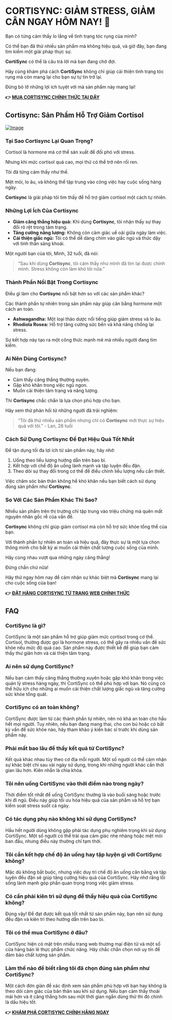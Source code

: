 # CORTISYNC: GIẢM STRESS, GIẢM CÂN NGAY HÔM NAY! 💪

Bạn có từng cảm thấy lo lắng về tình trạng tóc rụng của mình? 

Có thể bạn đã thử nhiều sản phẩm mà không hiệu quả, và giờ đây, bạn đang tìm kiếm một giải pháp thực sự. 

**CortiSync** có thể là câu trả lời mà bạn đang chờ đợi. 

Hãy cùng khám phá cách **CortiSync** không chỉ giúp cải thiện tình trạng tóc rụng mà còn mang lại cho bạn sự tự tin trở lại. 

Đừng bỏ lỡ những lợi ích tuyệt vời mà sản phẩm này mang lại!



**👉 [MUA CORTISYNC CHÍNH THỨC TẠI ĐÂY](https://gchaffi.com/Iu6T8KIo)**

## Cortisync: Sản Phẩm Hỗ Trợ Giảm Cortisol

[![Image](https://www2.sellhealth.com/239/cortisync_5_1a.jpg)](https://gchaffi.com/Iu6T8KIo)

### Tại Sao Cortisync Lại Quan Trọng?

Cortisol là hormone mà cơ thể sản xuất để đối phó với stress. 

Nhưng khi mức cortisol quá cao, mọi thứ có thể trở nên rối ren.

Tôi đã từng cảm thấy như thế.

Mệt mỏi, lo âu, và không thể tập trung vào công việc hay cuộc sống hàng ngày.

**Cortisync** là giải pháp tôi tìm thấy để hỗ trợ giảm cortisol một cách tự nhiên.

### Những Lợi Ích Của Cortisync

- **Giảm căng thẳng hiệu quả:** Khi dùng **Cortisync**, tôi nhận thấy sự thay đổi rõ rệt trong tâm trạng. 
- **Tăng cường năng lượng:** Không còn cảm giác uể oải giữa ngày làm việc.
- **Cải thiện giấc ngủ:** Tôi có thể dễ dàng chìm vào giấc ngủ và thức dậy với tinh thần sảng khoái.
  
Một người bạn của tôi, Minh, 32 tuổi, đã nói:

> “Sau khi dùng **Cortisync**, tôi cảm thấy như mình đã tìm lại được chính mình. Stress không còn làm khó tôi nữa.”

### Thành Phần Nổi Bật Trong Cortisync

Điều gì làm cho **Cortisync** nổi bật hơn so với các sản phẩm khác?

Các thành phần tự nhiên trong sản phẩm này giúp cân bằng hormone một cách an toàn.

- **Ashwagandha:** Một loại thảo dược nổi tiếng giúp giảm stress và lo âu.
- **Rhodiola Rosea:** Hỗ trợ tăng cường sức bền và khả năng chống lại stress.
  
Sự kết hợp này tạo ra một công thức mạnh mẽ mà nhiều người đang tìm kiếm.

### Ai Nên Dùng Cortisync?

Nếu bạn đang:

- Cảm thấy căng thẳng thường xuyên.
- Gặp khó khăn trong việc ngủ ngon.
- Muốn cải thiện tâm trạng và năng lượng.

Thì **Cortisync** chắc chắn là lựa chọn phù hợp cho bạn.

Hãy xem thử phản hồi từ những người đã trải nghiệm:

> “Tôi đã thử nhiều sản phẩm nhưng chỉ có **Cortisync** mới thực sự hiệu quả với tôi.” - Lan, 28 tuổi

### Cách Sử Dụng Cortisync Để Đạt Hiệu Quả Tốt Nhất

Để tận dụng tối đa lợi ích từ sản phẩm này, hãy nhớ:

1. Uống theo liều lượng hướng dẫn trên bao bì.
2. Kết hợp với chế độ ăn uống lành mạnh và tập luyện đều đặn.
3. Theo dõi sự thay đổi trong cơ thể để điều chỉnh liều lượng nếu cần thiết.

Việc chăm sóc bản thân không hề khó khăn nếu bạn biết cách sử dụng đúng sản phẩm như **Cortisync**.

### So Với Các Sản Phẩm Khác Thì Sao?

Nhiều sản phẩm trên thị trường chỉ tập trung vào triệu chứng mà quên mất nguyên nhân gốc rễ của vấn đề.

**Cortisync** không chỉ giúp giảm cortisol mà còn hỗ trợ sức khỏe tổng thể của bạn.

Với thành phần tự nhiên an toàn và hiệu quả, đây thực sự là một lựa chọn thông minh cho bất kỳ ai muốn cải thiện chất lượng cuộc sống của mình.

Hãy cùng nhau vượt qua những ngày căng thẳng!

Đừng chần chừ nữa! 

Hãy thử ngay hôm nay để cảm nhận sự khác biệt mà **Cortisync** mang lại cho cuộc sống của bạn!



**👉 [ĐẶT HÀNG CORTISYNC TỪ TRANG WEB CHÍNH THỨC](https://gchaffi.com/Iu6T8KIo)**

## FAQ

### CortiSync là gì?
CortiSync là một sản phẩm hỗ trợ giúp giảm mức cortisol trong cơ thể. Cortisol, thường được gọi là hormone stress, có thể gây ra nhiều vấn đề sức khỏe nếu mức độ quá cao. Sản phẩm này được thiết kế để giúp bạn cảm thấy thư giãn hơn và cải thiện tâm trạng.

### Ai nên sử dụng CortiSync?
Nếu bạn cảm thấy căng thẳng thường xuyên hoặc gặp khó khăn trong việc quản lý stress hàng ngày, thì CortiSync có thể phù hợp với bạn. Nó cũng có thể hữu ích cho những ai muốn cải thiện chất lượng giấc ngủ và tăng cường sức khỏe tổng quát.

### CortiSync có an toàn không?
CortiSync được làm từ các thành phần tự nhiên, nên nó khá an toàn cho hầu hết mọi người. Tuy nhiên, nếu bạn đang mang thai, cho con bú hoặc có bất kỳ vấn đề sức khỏe nào, hãy tham khảo ý kiến bác sĩ trước khi dùng sản phẩm này.

### Phải mất bao lâu để thấy kết quả từ CortiSync?
Kết quả khác nhau tùy theo cơ địa mỗi người. Một số người có thể cảm nhận sự khác biệt chỉ sau vài ngày sử dụng, trong khi những người khác cần thời gian lâu hơn. Kiên nhẫn là chìa khóa.

### Tôi nên uống CortiSync vào thời điểm nào trong ngày?
Thời điểm tốt nhất để uống CortiSync thường là vào buổi sáng hoặc trước khi đi ngủ. Điều này giúp tối ưu hóa hiệu quả của sản phẩm và hỗ trợ bạn kiểm soát stress suốt cả ngày.

### Có tác dụng phụ nào không khi sử dụng CortiSync?
Hầu hết người dùng không gặp phải tác dụng phụ nghiêm trọng khi sử dụng CortiSync. Một số người có thể trải qua cảm giác nhẹ nhàng hoặc mệt mỏi ban đầu, nhưng điều này thường chỉ tạm thời.

### Tôi cần kết hợp chế độ ăn uống hay tập luyện gì với CortiSync không?
Mặc dù không bắt buộc, nhưng việc duy trì chế độ ăn uống cân bằng và tập luyện đều đặn sẽ giúp tăng cường hiệu quả của CortiSync. Hãy nhớ rằng lối sống lành mạnh góp phần quan trọng trong việc giảm stress.

### Có cần phải kiên trì sử dụng để thấy hiệu quả của CortiSync không?
Đúng vậy! Để đạt được kết quả tốt nhất từ sản phẩm này, bạn nên sử dụng đều đặn và kiên trì theo hướng dẫn trên bao bì. 

### Tôi có thể mua CortiSync ở đâu?
CortiSync hiện có mặt trên nhiều trang web thương mại điện tử và một số cửa hàng bán lẻ thực phẩm chức năng. Hãy chắc chắn chọn nơi uy tín để đảm bảo chất lượng sản phẩm.

### Làm thế nào để biết rằng tôi đã chọn đúng sản phẩm như CortiSync?
Một cách đơn giản để xác định xem sản phẩm phù hợp với bạn hay không là theo dõi cảm giác của bản thân sau khi sử dụng. Nếu bạn cảm thấy thoải mái hơn và ít căng thẳng hơn sau một thời gian ngắn dùng thử thì đó chính là dấu hiệu tốt.



**👉 [KHÁM PHÁ CORTISYNC CHÍNH HÃNG NGAY](https://gchaffi.com/Iu6T8KIo)**
